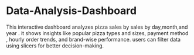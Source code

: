 # Data-Analysis-Dashboard
This interactive dashboard analyzes pizza sales by sales by day,month,and year . it shows insights like popular pizza types and sizes, payment method , hourly order trends, and brand-wise performance. users can filter data using slicers for better decision-making.
